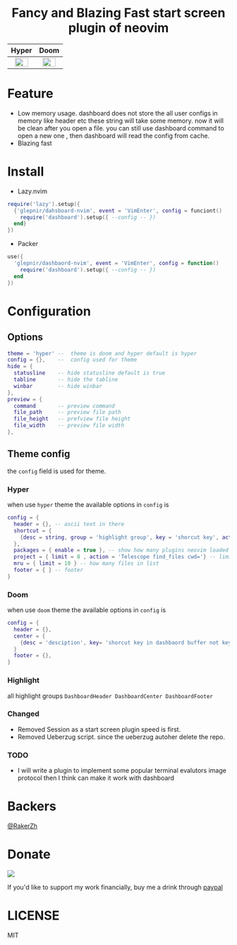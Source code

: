 <h1 align="center">
  Fancy and Blazing Fast start screen plugin of neovim
</h1>

| <center>Hyper</center> | <center>Doom</center> |
| ---   | ---   |
| <center><img src="https://user-images.githubusercontent.com/41671631/213870957-ee345d45-7e5e-41ba-bdf3-c371e65544b9.png" width=80% height=80%/></center>|<center> <img src="https://user-images.githubusercontent.com/41671631/214518543-d7d6afbf-f405-4a6f-a505-568c5a101e92.png" width=80% height=80%/> </center>|

# Feature

- Low memory usage. dashboard does not store the all user configs in memory like header etc these string will take some memory. now it will be clean after you open a file. you can still use dashboard command to open a new one , then dashboard will read the config from cache.
- Blazing fast


# Install

- Lazy.nvim
  
```lua
require('lazy').setup({
  {'glepnir/dahsboard-nvim', event = 'VimEnter', config = funciont()
    require('dashboard').setup({ --config -- })
  end}
})
```

- Packer

```lua
use({
  'glepnir/dashbaord-nvim', event = 'VimEnter', config = function()
    require('dashboard').setup({ --config -- })
  end
})
```

# Configuration

## Options

```lua
theme = 'hyper' --  theme is doom and hyper default is hyper
config = {},    --  config used for theme
hide = {
  statusline    -- hide statusline default is true
  tabline       -- hide the tabline
  winbar        -- hide winbar
},
preview = {
  command       -- preview command
  file_path     -- preview file path
  file_height   -- prefview file height
  file_width    -- preview file width
},
```

## Theme config

the `config` field is used for theme.

### Hyper

when use `hyper` theme the available options in `config` is

```lua
config = {
  header = {}, -- ascii text in there
  shortcut = {
    {desc = string, group = 'highlight group', key = 'shorcut key', action = 'action when you press key'}
  },
  packages = { enable = true }, -- show how many plugins neovim loaded
  project = { limit = 8 , action = 'Telescope find_files cwd='} -- limit how many projects list, action when you press key or enter it will run this action.
  mru = { limit = 10 } -- how many files in list
  footer = { } -- footer
}

```

### Doom

when use `doom` theme the available options in `config` is

```lua
config = {
  header = {},
  center = {
    {desc = 'desciption', key= 'shorcut key in dashbaord buffer not keymap !!', action = ''},
  }
  footer = {},
}
```

### Highlight

all highlight groups `DashboardHeader DashboardCenter DashboardFooter`

### Changed

- Removed Session as a start screen plugin speed is first.
- Removed Ueberzug script. since the ueberzug autoher delete the repo.
  
### TODO

- I will write a plugin to implement some popular terminal evalutors image protocol then I think
  can make it work with dashboard

# Backers

[@RakerZh](https://github.com/RakerZh)

# Donate

[![](https://img.shields.io/badge/PayPal-00457C?style=for-the-badge&logo=paypal&logoColor=white)](https://paypal.me/bobbyhub)

If you'd like to support my work financially, buy me a drink through [paypal](https://paypal.me/bobbyhub)

# LICENSE

MIT
